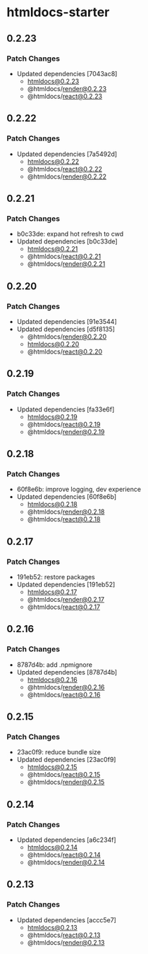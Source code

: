 # htmldocs-starter

## 0.2.23

### Patch Changes

- Updated dependencies [7043ac8]
  - htmldocs@0.2.23
  - @htmldocs/render@0.2.23
  - @htmldocs/react@0.2.23

## 0.2.22

### Patch Changes

- Updated dependencies [7a5492d]
  - htmldocs@0.2.22
  - @htmldocs/react@0.2.22
  - @htmldocs/render@0.2.22

## 0.2.21

### Patch Changes

- b0c33de: expand hot refresh to cwd
- Updated dependencies [b0c33de]
  - htmldocs@0.2.21
  - @htmldocs/react@0.2.21
  - @htmldocs/render@0.2.21

## 0.2.20

### Patch Changes

- Updated dependencies [91e3544]
- Updated dependencies [d5f8135]
  - @htmldocs/render@0.2.20
  - htmldocs@0.2.20
  - @htmldocs/react@0.2.20

## 0.2.19

### Patch Changes

- Updated dependencies [fa33e6f]
  - htmldocs@0.2.19
  - @htmldocs/react@0.2.19
  - @htmldocs/render@0.2.19

## 0.2.18

### Patch Changes

- 60f8e6b: improve logging, dev experience
- Updated dependencies [60f8e6b]
  - htmldocs@0.2.18
  - @htmldocs/render@0.2.18
  - @htmldocs/react@0.2.18

## 0.2.17

### Patch Changes

- 191eb52: restore packages
- Updated dependencies [191eb52]
  - htmldocs@0.2.17
  - @htmldocs/render@0.2.17
  - @htmldocs/react@0.2.17

## 0.2.16

### Patch Changes

- 8787d4b: add .npmignore
- Updated dependencies [8787d4b]
  - htmldocs@0.2.16
  - @htmldocs/render@0.2.16
  - @htmldocs/react@0.2.16

## 0.2.15

### Patch Changes

- 23ac0f9: reduce bundle size
- Updated dependencies [23ac0f9]
  - htmldocs@0.2.15
  - @htmldocs/react@0.2.15
  - @htmldocs/render@0.2.15

## 0.2.14

### Patch Changes

- Updated dependencies [a6c234f]
  - htmldocs@0.2.14
  - @htmldocs/react@0.2.14
  - @htmldocs/render@0.2.14

## 0.2.13

### Patch Changes

- Updated dependencies [accc5e7]
  - htmldocs@0.2.13
  - @htmldocs/react@0.2.13
  - @htmldocs/render@0.2.13
